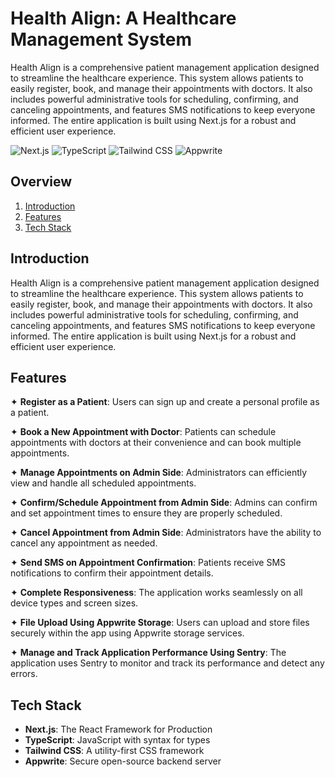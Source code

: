 # Health Align: A Healthcare Management System

Health Align is a comprehensive patient management application designed to streamline the healthcare experience. This system allows patients to easily register, book, and manage their appointments with doctors. It also includes powerful administrative tools for scheduling, confirming, and canceling appointments, and features SMS notifications to keep everyone informed. The entire application is built using Next.js for a robust and efficient user experience.

![Next.js](https://img.shields.io/badge/Next.js-000000?style=flat&logo=nextdotjs&logoColor=white)
![TypeScript](https://img.shields.io/badge/TypeScript-3178C6?style=flat&logo=typescript&logoColor=white)
![Tailwind CSS](https://img.shields.io/badge/Tailwind_CSS-06B6D4?style=flat&logo=tailwindcss&logoColor=white)
![Appwrite](https://img.shields.io/badge/Appwrite-FF3E00?style=flat&logo=appwrite&logoColor=white)

## Overview
1. [Introduction](#introduction)
2. [Features](#features)
3. [Tech Stack](#tech-stack)

## Introduction
Health Align is a comprehensive patient management application designed to streamline the healthcare experience. This system allows patients to easily register, book, and manage their appointments with doctors. It also includes powerful administrative tools for scheduling, confirming, and canceling appointments, and features SMS notifications to keep everyone informed. The entire application is built using Next.js for a robust and efficient user experience.

## Features
✦ **Register as a Patient**: Users can sign up and create a personal profile as a patient.

✦ **Book a New Appointment with Doctor**: Patients can schedule appointments with doctors at their convenience and can book multiple appointments.

✦ **Manage Appointments on Admin Side**: Administrators can efficiently view and handle all scheduled appointments.

✦ **Confirm/Schedule Appointment from Admin Side**: Admins can confirm and set appointment times to ensure they are properly scheduled.

✦ **Cancel Appointment from Admin Side**: Administrators have the ability to cancel any appointment as needed.

✦ **Send SMS on Appointment Confirmation**: Patients receive SMS notifications to confirm their appointment details.

✦ **Complete Responsiveness**: The application works seamlessly on all device types and screen sizes.

✦ **File Upload Using Appwrite Storage**: Users can upload and store files securely within the app using Appwrite storage services.

✦ **Manage and Track Application Performance Using Sentry**: The application uses Sentry to monitor and track its performance and detect any errors.

## Tech Stack
- **Next.js**: The React Framework for Production
- **TypeScript**: JavaScript with syntax for types
- **Tailwind CSS**: A utility-first CSS framework
- **Appwrite**: Secure open-source backend server
